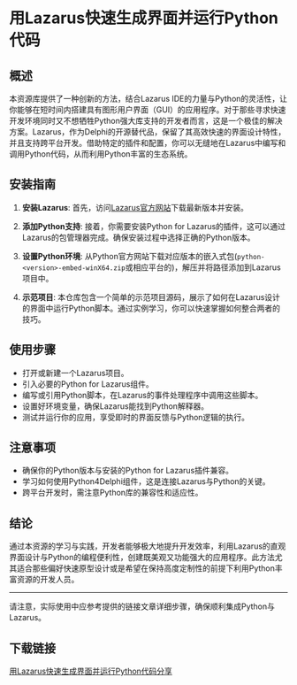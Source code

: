 # 用Lazarus快速生成界面并运行Python代码

## 概述

本资源库提供了一种创新的方法，结合Lazarus IDE的力量与Python的灵活性，让你能够在短时间内搭建具有图形用户界面（GUI）的应用程序。对于那些寻求快速开发环境同时又不想牺牲Python强大库支持的开发者而言，这是一个极佳的解决方案。Lazarus，作为Delphi的开源替代品，保留了其高效快速的界面设计特性，并且支持跨平台开发。借助特定的插件和配置，你可以无缝地在Lazarus中编写和调用Python代码，从而利用Python丰富的生态系统。

## 安装指南

1. **安装Lazarus**: 首先，访问[Lazarus官方网站](https://www.lazarus-ide.org/)下载最新版本并安装。

2. **添加Python支持**: 接着，你需要安装Python for Lazarus的插件，这可以通过Lazarus的包管理器完成。确保安装过程中选择正确的Python版本。

3. **设置Python环境**: 从Python官方网站下载对应版本的嵌入式包(`python-<version>-embed-winX64.zip`或相应平台的)，解压并将路径添加到Lazarus项目中。

4. **示范项目**: 本仓库包含一个简单的示范项目源码，展示了如何在Lazarus设计的界面中运行Python脚本。通过实例学习，你可以快速掌握如何整合两者的技巧。

## 使用步骤

- 打开或新建一个Lazarus项目。
- 引入必要的Python for Lazarus组件。
- 编写或引用Python脚本，在Lazarus的事件处理程序中调用这些脚本。
- 设置好环境变量，确保Lazarus能找到Python解释器。
- 测试并运行你的应用，享受即时的界面反馈与Python逻辑的执行。

## 注意事项

- 确保你的Python版本与安装的Python for Lazarus插件兼容。
- 学习如何使用Python4Delphi组件，这是连接Lazarus与Python的关键。
- 跨平台开发时，需注意Python库的兼容性和适应性。

## 结论

通过本资源的学习与实践，开发者能够极大地提升开发效率，利用Lazarus的直观界面设计与Python的编程便利性，创建既美观又功能强大的应用程序。此方法尤其适合那些偏好快速原型设计或是希望在保持高度定制性的前提下利用Python丰富资源的开发人员。

---

请注意，实际使用中应参考提供的链接文章详细步骤，确保顺利集成Python与Lazarus。

## 下载链接

[用Lazarus快速生成界面并运行Python代码分享](https://pan.quark.cn/s/b65358d375c0)